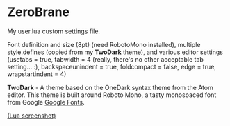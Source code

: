# ZeroBrane
My user.lua custom settings file.  

Font definition and size (8pt) (need RobotoMono installed), multiple style.defines (copied from my **TwoDark** theme), and various editor settings (usetabs = true, tabwidth = 4 (really, there's no other acceptable tab setting... :), backspaceunindent = true, foldcompact = false, edge = true, wrapstartindent = 4)

**TwoDark** - A theme based on the OneDark syntax theme from the Atom editor. This theme is built around Roboto Mono, a tasty monospaced font from Google [Google Fonts](https://fonts.google.com/specimen/Roboto+Mono).  

[(Lua screenshot)](https://github.com/RobU23/ZeroBrane/wiki/TwoDark-for-ZeroBrane)
